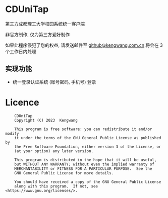 # CDUniTap

第三方成都理工大学校园系统统一客户端

非官方制作, 仅为第三方爱好制作

如果此程序侵犯了您的权益, 请发送邮件至 github@kengwang.com.cn 将会在 3 个工作日内处理

## 实现功能

* 统一登录认证系统 (账号密码, 手机号) 登录

# Licence

```
    CDUniTap
    Copyright (C) 2023  Kengwang

    This program is free software: you can redistribute it and/or modify
    it under the terms of the GNU General Public License as published by
    the Free Software Foundation, either version 3 of the License, or
    (at your option) any later version.

    This program is distributed in the hope that it will be useful,
    but WITHOUT ANY WARRANTY; without even the implied warranty of
    MERCHANTABILITY or FITNESS FOR A PARTICULAR PURPOSE.  See the
    GNU General Public License for more details.

    You should have received a copy of the GNU General Public License
    along with this program.  If not, see <https://www.gnu.org/licenses/>.
```